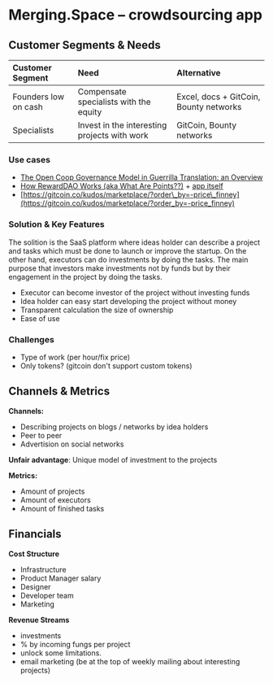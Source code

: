 # Merging.Space – crowdsourcing app

## Customer Segments & Needs

| Customer Segment | Need | Alternative |
| :--- | :--- | :--- |
| Founders low on cash | Compensate specialists with the equity | Excel, docs + GitCoin, Bounty networks |
| Specialists | Invest in the interesting projects with work | GitCoin, Bounty networks |

### Use cases

* [The Open Coop Governance Model in Guerrilla Translation: an Overview](https://wiki.guerrillamediacollective.org/index.php/The_Open_Coop_Governance_Model_in_Guerrilla_Translation:_an_Overview)
* [How RewardDAO Works \(aka What Are Points??\)](https://medium.com/giveth/how-rewarddao-works-aka-what-are-points-7388f70269a) + [app itself](https://fame.giveth.io/month/11_2018)
* [https://gitcoin.co/kudos/marketplace/?order\_by=-price\_finney](https://gitcoin.co/kudos/marketplace/?order_by=-price_finney)

### Solution & Key Features

The solition is the SaaS platform where ideas holder can describe a project and tasks which must be done to launch or improve the startup. On the other hand, executors can do investments by doing the tasks. The main purpose that investors make investments not by funds but by their engagement in the project by doing the tasks.

* Executor can become investor of the project without investing funds 
* Idea holder can easy start developing the project without money
* Transparent calculation the size of ownership
* Ease of use

### Challenges

* Type of work \(per hour/fix price\)
* Only tokens? \(gitcoin don't support custom tokens\)

## Channels & Metrics <a id="MergeSpace-Channels&amp;Metrics"></a>

**Channels:**

* Describing projects on blogs / networks by idea holders
* Peer to peer
* Advertision on social networks

**Unfair advantage**: Unique model of investment to the projects

**Metrics:**

* Amount of projects
* Amount of executors
* Amount of finished tasks

## Financials <a id="MergeSpace-Financials"></a>

**Cost Structure**

* Infrastructure
* Product Manager salary
* Designer
* Developer team
* Marketing

**Revenue Streams**

* investments
* % by incoming fungs per project
* unlock some limitations.
* email marketing \(be at the top of weekly mailing about interesting projects\)

